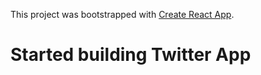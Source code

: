 This project was bootstrapped with [Create React App](https://github.com/facebook/create-react-app).

# Started building Twitter App